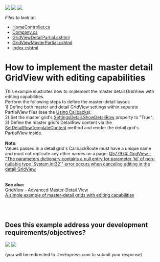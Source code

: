 <!-- default badges list -->
[![](https://img.shields.io/badge/Open_in_DevExpress_Support_Center-FF7200?style=flat-square&logo=DevExpress&logoColor=white)](https://supportcenter.devexpress.com/ticket/details/E4271)
[![](https://img.shields.io/badge/📖_How_to_use_DevExpress_Examples-e9f6fc?style=flat-square)](https://docs.devexpress.com/GeneralInformation/403183)
[![](https://img.shields.io/badge/💬_Leave_Feedback-feecdd?style=flat-square)](#does-this-example-address-your-development-requirementsobjectives)
<!-- default badges end -->
<!-- default file list -->
*Files to look at*:

* [HomeController.cs](./CS/DevExpress.Razor/Controllers/HomeController.cs)
* [Company.cs](./CS/DevExpress.Razor/Models/Company.cs)
* [GridViewDetailPartial.cshtml](./CS/DevExpress.Razor/Views/Home/GridViewDetailPartial.cshtml)
* [GridViewMasterPartial.cshtml](./CS/DevExpress.Razor/Views/Home/GridViewMasterPartial.cshtml)
* [Index.cshtml](./CS/DevExpress.Razor/Views/Home/Index.cshtml)
<!-- default file list end -->
# How to implement the master detail GridView with editing capabilities


<p>This example illustrates how to implement the master detail GridView with editing capabilities.<br /> Perform the following steps to define the master-detail layout:<br /> 1) Define both master and detail GridView settings within separate PartialView files (see the <a href="http://documentation.devexpress.com/#AspNet/CustomDocument9052"><u>Using Callbacks</u></a>);<br /> 2) Set the master grid's <a href="http://documentation.devexpress.com/#AspNet/DevExpressWebMvcGridViewSettings_SettingsDetailtopic"><u>SettingsDetail.ShowDetailRow</u></a> property to "True";<br /> 3) Define the master grid's DetailRow content via the <a href="http://documentation.devexpress.com/#AspNet/DevExpressWebMvcGridViewSettings_SetDetailRowTemplateContenttopic"><u>SetDetailRowTemplateContent</u></a> method and render the detail grid's PartialView inside.<br /><br /><strong>Note:<br /></strong>Values passed in a detail grid's CallbackRoute must have a unique name and must not replicate any other names on a page: <a href="https://www.devexpress.com/Support/Center/p/Q577974">Q577974: GridView - "The parameters dictionary contains a null entry for parameter 'id' of non-nullable type 'System.Int32'" error occurs when canceling editing in the detail GridView</a><strong><br /><br /><br />See also:<br /></strong><a href="https://www.devexpress.com/Support/Center/p/T203289">GridView - Advanced Master-Detail View</a><strong><br /></strong><a href="https://www.devexpress.com/Support/Center/p/E248">A simple example of master-detail grids with editing capabilities</a><br /><br /></p>

<br/>


<!-- feedback -->
## Does this example address your development requirements/objectives?

[<img src="https://www.devexpress.com/support/examples/i/yes-button.svg"/>](https://www.devexpress.com/support/examples/survey.xml?utm_source=github&utm_campaign=asp-net-mvc-gridview-master-detail-with-editing&~~~was_helpful=yes) [<img src="https://www.devexpress.com/support/examples/i/no-button.svg"/>](https://www.devexpress.com/support/examples/survey.xml?utm_source=github&utm_campaign=asp-net-mvc-gridview-master-detail-with-editing&~~~was_helpful=no)

(you will be redirected to DevExpress.com to submit your response)
<!-- feedback end -->
